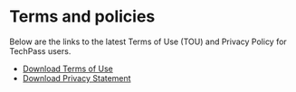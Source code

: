 # Terms and policies

Below are the links to the latest Terms of Use (TOU) and Privacy Policy for TechPass users.

<!--Effective date: These terms and policies apply as of January 21, 2021.

Last updated : April 01, 2022-->

- [Download Terms of Use](assets/pdf-files/terms-of-use.pdf ':target=_blank')
- [Download Privacy Statement](assets/pdf-files/privacy-policy.pdf ':target=_blank')
